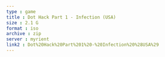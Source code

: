 ```yaml
---
type : game
title : Dot Hack Part 1 - Infection (USA)
size : 2.1 G
format : iso
archive : zip
server : myrient
link2 : Dot%20Hack%20Part%201%20-%20Infection%20%28USA%29
---
```

